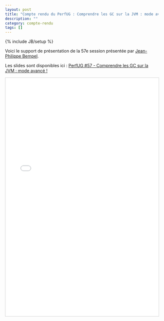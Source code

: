 ```yaml
---
layout: post
title: "Compte rendu du PerfUG : Comprendre les GC sur la JVM : mode avancé !"
description: ""
category: compte-rendu
tags: []
---
```

{% include JB/setup %}

Voici le support de présentation de la 57e session présentée par [Jean-Philippe Bempel](https://twitter.com/jpbempel).
<!-- more -->


Les slides sont disponibles ici : [PerfUG #57 - Comprendre les GC sur la JVM : mode avancé !](https://www.slideshare.net/JeanPhilippeBEMPEL/understanding-jvm-gc-advanced)

<iframe src="//www.slideshare.net/slideshow/embed_code/key/JvvAmnmZtVQqm3" width="940" height="783" frameborder="0" marginwidth="0" marginheight="0" scrolling="no" style="border:1px solid #CCC; border-width:1px; margin-bottom:5px; max-width: 100%;" allowfullscreen> </iframe>
